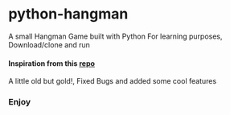 # python-hangman
A small Hangman Game built with Python
For learning purposes, Download/clone and run

#### Inspiration from this [repo]('https://github.com/jasmin-30/Hangman')
A little old but gold!, Fixed Bugs and added some cool features

### Enjoy

